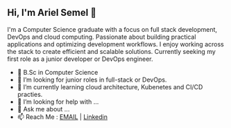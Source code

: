 ## Hi, I'm Ariel Semel 👋

I'm a Computer Science graduate with a focus on full stack development, DevOps and cloud computing.
Passionate about building practical applications and optimizing development workflows.
I enjoy working across the stack to create efficient and scalable solutions.
Currently seeking my first role as a junior developer or DevOps engineer.


- 🔭 B.Sc in Computer Science
- 👯 I’m looking for junior roles in full-stack or DevOps.
- 🌱 I’m currently learning cloud architecture, Kubenetes and CI/CD practies.
- 🤔 I’m looking for help with ...
- 💬 Ask me about ...
- 📫 Reach Me : [EMAIL](arielsemel12@gmail.com) | [Linkedin](https://www.linkedin.com/in/ariel-semel/)


